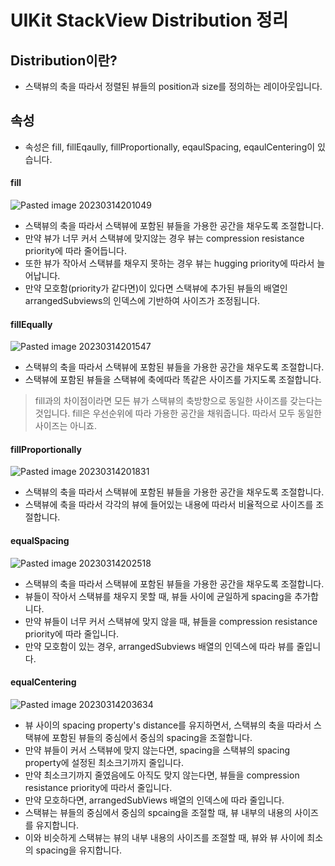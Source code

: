 # UIKit StackView Distribution 정리
## Distribution이란?
- 스택뷰의 축을 따라서 정렬된 뷰들의 position과 size를 정의하는 레이아웃입니다.

## 속성
- 속성은 fill, fillEqaully, fillProportionally, eqaulSpacing, eqaulCentering이 있습니다.

#### fill

![Pasted image 20230314201049](https://user-images.githubusercontent.com/121538666/224994931-c35d9f86-d5bb-4e5f-b7fb-8db877f53d83.png)

- 스택뷰의 축을 따라서 스택뷰에 포함된 뷰들을 가용한 공간을 채우도록 조절합니다.
- 만약 뷰가 너무 커서 스택뷰에 맞지않는 경우 뷰는 compression resistance priority에 따라 줄어듭니다.
- 또한 뷰가 작아서 스택뷰를 채우지 못하는 경우 뷰는 hugging priority에 따라서 늘어납니다.
- 만약 모호함(priority가 같다면)이 있다면 스택뷰에 추가된 뷰들의 배열인 arrangedSubviews의 인덱스에 기반하여 사이즈가 조정됩니다.

#### fillEqually

![Pasted image 20230314201547](https://user-images.githubusercontent.com/121538666/224994935-088fe0d3-66c1-432a-9ff8-04187bcdfc41.png)

- 스택뷰의 축을 따라서 스택뷰에 포함된 뷰들을 가용한 공간을 채우도록 조절합니다.
- 스택뷰에 포함된 뷰들을 스택뷰에 축에따라 똑같은 사이즈를 가지도록 조절합니다.
> fill과의 차이점이라면 모든 뷰가 스택뷰의 축방향으로 동일한 사이즈를 갖는다는 것입니다. fill은 우선순위에 따라 가용한 공간을 채워줍니다. 따라서 모두 동일한 사이즈는 아니죠.

#### fillProportionally

![Pasted image 20230314201831](https://user-images.githubusercontent.com/121538666/224994938-39e22864-60fb-4281-b89d-ca88c2be54c1.png)

- 스택뷰의 축을 따라서 스택뷰에 포함된 뷰들을 가용한 공간을 채우도록 조절합니다.
- 스택뷰에 축을 따라서 각각의 뷰에 들어있는 내용에 따라서 비율적으로 사이즈를 조절합니다.

#### equalSpacing

![Pasted image 20230314202518](https://user-images.githubusercontent.com/121538666/224994941-dbe5dde8-c873-4fe0-a568-0f30c249f7e7.png)

- 스택뷰의 축을 따라서 스택뷰에 포함된 뷰들을 가용한 공간을 채우도록 조절합니다.
- 뷰들이 작아서 스택뷰를 채우지 못할 때, 뷰들 사이에 균일하게 spacing을 추가합니다.
- 만약 뷰들이 너무 커서 스택뷰에 맞지 않을 때, 뷰들을 compression resistance priority에 따라 줄입니다.
- 만약 모호함이 있는 경우, arrangedSubviews 배열의 인덱스에 따라 뷰를 줄입니다.

#### equalCentering

![Pasted image 20230314203634](https://user-images.githubusercontent.com/121538666/224994945-0e1e907f-7a2d-4859-a139-ffc6474a7d01.png)

- 뷰 사이의 spacing property's distance를 유지하면서, 스택뷰의 축을 따라서 스택뷰에 포함된 뷰들의 중심에서 중심의 spacing을 조절합니다.
- 만약 뷰들이 커서 스택뷰에 맞지 않는다면, spacing을 스택뷰의 spacing property에 설정된 최소크기까지 줄입니다.
- 만약 최소크기까지 줄였음에도 아직도 맞지 않는다면, 뷰들을 compression resistance priority에 따라서 줄입니다.
- 만약 모호하다면, arrangedSubViews 배열의 인덱스에 따라 줄입니다.
- 스택뷰는 뷰들의 중심에서 중심의 spcaing을 조절할 때, 뷰 내부의 내용의 사이즈를 유지합니다. 
- 이와 비슷하게 스택뷰는 뷰의 내부 내용의 사이즈를 조절할 때, 뷰와 뷰 사이에 최소의 spacing을 유지합니다.
